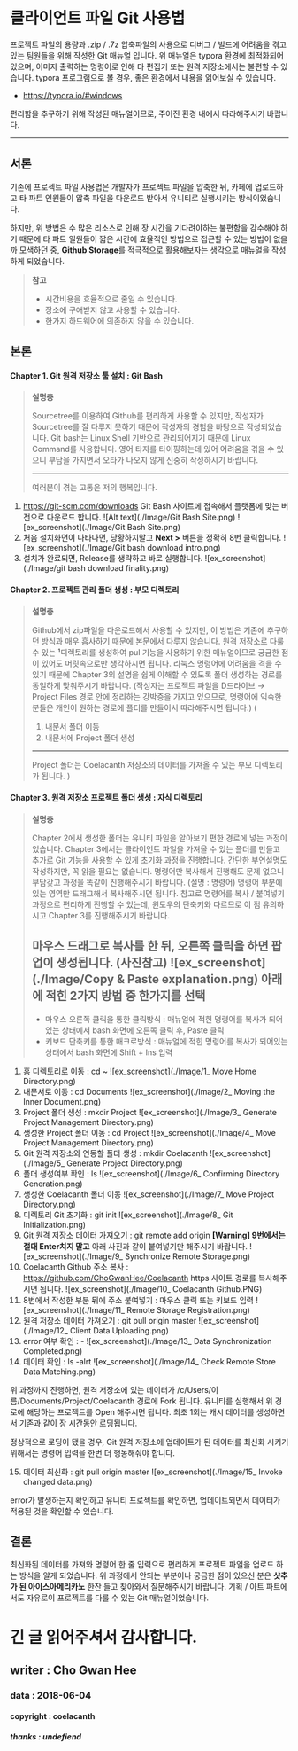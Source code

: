 클라이언트 파일 Git 사용법
=====================

프로젝트 파일의 용량과 .zip / .7z 압축파일의 사용으로 디버그 / 빌드에 어려움을 겪고 있는 팀원들을 위해 작성한 Git 매뉴얼 입니다.
위 매뉴얼은 typora 환경에 최적화되어 있으며, 이미지 출력하는 명령어로 인해 타 편집기 또는 원격 저장소에서는 불편할 수 있습니다.
typora 프로그램으로 볼 경우, 좋은 환경에서 내용을 읽어보실 수 있습니다.
- https://typora.io/#windows

편리함을 추구하기 위해 작성된 매뉴얼이므로, 주어진 환경 내에서 따라해주시기 바랍니다.

------------


서론
------

기존에 프로젝트 파일 사용법은 개발자가 프로젝트 파일을 압축한 뒤, 카페에 업로드하고 타 파트 인원들이 압축 파일을 다운로드 받아서 유니티로 실행시키는 방식이었습니다.

하지만, 위 방법은 수 많은 리소스로 인해 장 시간을 기다려야하는 불편함을 감수해야 하기 때문에 타 파트 일원들이 짧은 시간에 효율적인 방법으로 접근할 수 있는 방법이 없을까 모색하던 중, **Github Storage**를 적극적으로 활용해보자는 생각으로 매뉴얼을 작성하게 되었습니다.

> **참고**
>
> - 시간비용을 효율적으로 줄일 수 있습니다.
> - 장소에 구애받지 않고 사용할 수 있습니다.
> - 한가지 하드웨어에 의존하지 않을 수 있습니다.

본론
------

#### Chapter 1. Git 원격 저장소 툴 설치 : Git Bash

> **설명충**
> 
> Sourcetree를 이용하여 Github를 편리하게 사용할 수 있지만, 작성자가 Sourcetree를 잘 다루지 못하기 때문에 작성자의 경험을 바탕으로 작성되었습니다.
> Git bash는 Linux Shell 기반으로 관리되어지기 때문에 Linux Command를 사용합니다.
> 영어 타자를 타이핑하는데 있어 어려움을 겪을 수 있으니 부담을 가지면서 오타가 나오지 않게 신중히 작성하시기 바랍니다.
> 
> ------------
> 	여러분이 겪는 고통은 저의 행복입니다.

1. https://git-scm.com/downloads Git Bash 사이트에 접속해서 플랫폼에 맞는 버전으로 다운로드 합니다.
![Alt text](./Image/Git Bash Site.png)
![ex_screenshot](./Image/Git Bash Site.png)
2. 처음 설치화면이 나타나면, 당황하지말고 **Next >** 버튼을 정확히 8번 클릭합니다.
![ex_screenshot](./Image/Git bash download intro.png)
3. 설치가 완료되면, Release를 생략하고 바로 실행합니다.
![ex_screenshot](./Image/git bash download finality.png)

#### Chapter 2. 프로젝트 관리 폴더 생성 : 부모 디렉토리

> **설명충**
>
> Github에서 zip파일을 다운로드해서 사용할 수 있지만, 이 방법은 기존에 추구하던 방식과 매우 흡사하기 때문에 본문에서 다루지 않습니다.
> 원격 저장소로 다룰 수 있는 **¹**디렉토리를 생성하여 pul 기능을 사용하기 위한 매뉴얼이므로 궁금한 점이 있어도 머릿속으로만 생각하시면 됩니다.
> 리눅스 명령어에 어려움을 격을 수 있기 때문에 Chapter 3의 설명을 쉽게 이해할 수 있도록 폴더 생성하는 경로를 동일하게 맞춰주시기 바랍니다.
> (작성자는 프로젝트 파일을 D드라이브 → Project Files 경로 안에 정리하는 강박증을 가지고 있으므로, 명령어에 익숙한 분들은 개인이 원하는 경로에 폴더를 만들어서 따라해주시면 됩니다.)
> (
> 	1. 내문서 폴더 이동
> 	2. 내문서에 Project 폴더 생성
> 	
> ------------
> 	Project 폴더는 Coelacanth 저장소의 데이터를 가져올 수 있는 부모 디렉토리가 됩니다. 
> )

#### Chapter 3. 원격 저장소 프로젝트 폴더 생성 : 자식 디렉토리

> **설명충**
>
> Chapter 2에서 생성한 폴더는 유니티 파일을 알아보기 편한 경로에 넣는 과정이었습니다.
> Chapter 3에서는 클라이언트 파일을 가져올 수 있는 폴더를 만들고 추가로 Git 기능을 사용할 수 있게 초기화 과정을 진행합니다.
> 간단한 부연설명도 작성하지만, 꼭 읽을 필요는 없습니다.
> 명령어만 복사해서 진행해도 문제 없으니 부담갖고 과정을 똑같이 진행해주시기 바랍니다.
> (설명 : 명령어)
> 명령어 부분에 있는 영역만 드래그해서 복사해주시면 됩니다.
> 참고로 명령어를 복사 / 붙여넣기 과정으로 편리하게 진행할 수 있는데, 윈도우의 단축키와 다르므로 이 점 유의하시고 Chapter 3를 진행해주시기 바랍니다.
>
> 마우스 드래그로 복사를 한 뒤, 오른쪽 클릭을 하면 팝업이 생성됩니다. (사진참고)
> ![ex_screenshot](./Image/Copy & Paste explanation.png)
> **아래에 적힌 2가지 방법 중 한가지를 선택**
> ------------
> - 마우스 오른쪽 클릭을 통한 클릭방식
> : 매뉴얼에 적힌 명령어를 복사가 되어있는 상태에서 bash 화면에 오른쪽 클릭 후, Paste 클릭
> - 키보드 단축키를 통한  매크로방식
> : 매뉴얼에 적힌 명령어를 복사가 되어있는 상태에서 bash 화면에 Shift + Ins 입력

1. 홈 디렉토리로 이동 : cd ~
![ex_screenshot](./Image/1_ Move Home Directory.png)
2. 내문서로 이동 : cd Documents
![ex_screenshot](./Image/2_ Moving the Inner Document.png)
3. Project 폴더 생성 : mkdir Project
![ex_screenshot](./Image/3_ Generate Project Management Directory.png)
4. 생성한 Project 폴더 이동 : cd Project
![ex_screenshot](./Image/4_ Move Project Management Directory.png)
5. Git 원격 저장소와 연동할 폴더 생성 : mkdir Coelacanth
![ex_screenshot](./Image/5_ Generate Project Directory.png)
6. 폴더 생성여부 확인 : ls
![ex_screenshot](./Image/6_ Confirming Directory Generation.png)
7. 생성한 Coelacanth 폴더 이동
![ex_screenshot](./Image/7_ Move Project Directory.png)
8. 디렉토리 Git 초기화 : git init
![ex_screenshot](./Image/8_ Git Initialization.png)
9. Git 원격 저장소 데이터 가져오기 : git remote add origin
**[Warning] 9번에서는 절대 Enter치지 말고**
아래 사진과 같이 붙여넣기만 해주시기 바랍니다.
![ex_screenshot](./Image/9_ Synchronize Remote Storage.png)
10. Coelacanth Github 주소 복사 : https://github.com/ChoGwanHee/Coelacanth
https 사이트 경로를 복사해주시면 됩니다.
![ex_screenshot](./Image/10_ Coelacanth Github.PNG)
11. 8번에서 작성한 부분 뒤에 주소 붙여넣기 : 마우스 클릭 또는 키보드 입력
![ex_screenshot](./Image/11_ Remote Storage Registration.png)
12. 원격 저장소 데이터 가져오기 : git pull origin master
![ex_screenshot](./Image/12_ Client Data Uploading.png)
13. error 여부 확인 : -
![ex_screenshot](./Image/13_ Data Synchronization Completed.png)
14. 데이터 확인 : ls -alrt
![ex_screenshot](./Image/14_ Check Remote Store Data Matching.png)

위 과정까지 진행하면, 원격 저장소에 있는 데이터가 /c/Users/이름/Documents/Project/Coelacanth 경로에 Fork 됩니다.
유니티를 실행해서 위 경로에 해당하는 프로젝트를 Open 해주시면 됩니다.
최초 1회는 캐시 데이터를 생성하면서 기존과 같이 장 시간동안 로딩됩니다.

정상적으로 로딩이 됐을 경우, Git 원격 저장소에 업데이트가 된 데이터를 최신화 시키기 위해서는 명령어 입력을 한번 더 행동해줘야 합니다.

15. 데이터 최신화 : git pull origin master
![ex_screenshot](./Image/15_ Invoke changed data.png)

error가 발생하는지 확인하고 유니티 프로젝트를 확인하면, 업데이트되면서 데이터가 적용된 것을 확인할 수 있습니다.

결론
------

최신화된 데이터를 가져와 명령어 한 줄 입력으로 편리하게 프로젝트 파일을 업로드 하는 방식을 알게 되었습니다.
위 과정에서 안되는 부분이나 궁금한 점이 있으신 분은 **샷추가 된 아이스아메리카노** 한잔 들고 찾아와서 질문해주시기 바랍니다.
기획 / 아트 파트에서도 자유로이 프로젝트를 다룰 수 있는 Git 매뉴얼이었습니다.

# 긴 글 읽어주셔서 감사합니다.
## writer : Cho Gwan Hee
### data : 2018-06-04
#### copyright : coelacanth
##### thanks : undefiend

